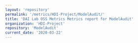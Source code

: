```yaml
---
layout: 'repository'
permalink: '/metrics/HDI-Project/ModelAudit/'
title: 'DAI Lab OSS Metrics Metrics report for ModelAudit'
organization: 'HDI-Project'
repository: 'ModelAudit'
current_date: '2020-03-22'
---
```

